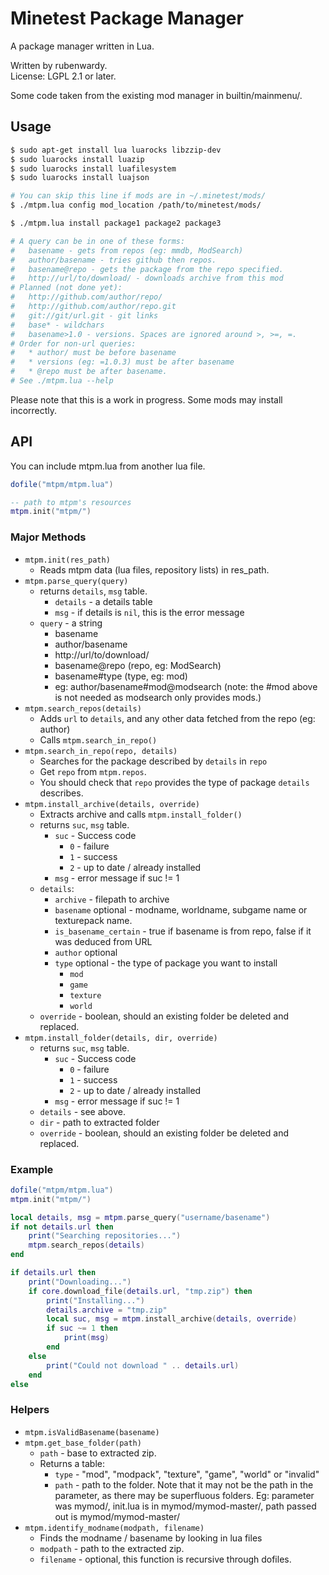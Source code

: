 # Minetest Package Manager

A package manager written in Lua.

Written by rubenwardy.  
License: LGPL 2.1 or later.

Some code taken from the existing mod manager in builtin/mainmenu/.

## Usage

```Bash
$ sudo apt-get install lua luarocks libzzip-dev
$ sudo luarocks install luazip
$ sudo luarocks install luafilesystem
$ sudo luarocks install luajson

# You can skip this line if mods are in ~/.minetest/mods/
$ ./mtpm.lua config mod_location /path/to/minetest/mods/

$ ./mtpm.lua install package1 package2 package3

# A query can be in one of these forms:
#	basename - gets from repos (eg: mmdb, ModSearch)
#	author/basename - tries github then repos.
#	basename@repo - gets the package from the repo specified.
#	http://url/to/download/ - downloads archive from this mod
# Planned (not done yet):
#	http://github.com/author/repo/
#	http://github.com/author/repo.git
#	git://git/url.git - git links
#	base* - wildchars
#	basename>1.0 - versions. Spaces are ignored around >, >=, =.
# Order for non-url queries:
# 	* author/ must be before basename
#	* versions (eg: =1.0.3) must be after basename
#	* @repo must be after basename.
# See ./mtpm.lua --help
```

Please note that this is a work in progress.
Some mods may install incorrectly.

## API

You can include mtpm.lua from another lua file.

```lua
dofile("mtpm/mtpm.lua")

-- path to mtpm's resources
mtpm.init("mtpm/")
```

### Major Methods

* `mtpm.init(res_path)`
	* Reads mtpm data (lua files, repository lists) in res_path.
* `mtpm.parse_query(query)`
	* returns `details`, `msg` table.
		* `details` - a details table
		* `msg` - if details is `nil`, this is the error message
	* `query` - a string
		* basename
		* author/basename
		* http://url/to/download/
		* basename@repo (repo, eg: ModSearch)
		* basename#type (type, eg: mod)
		* eg: author/basename#mod@modsearch
		   (note: the #mod above is not needed as modsearch only provides mods.)
* `mtpm.search_repos(details)`
	* Adds `url` to `details`, and any other data fetched from the repo (eg: author)
	* Calls `mtpm.search_in_repo()`
* `mtpm.search_in_repo(repo, details)`
	* Searches for the package described by `details` in `repo`
	* Get `repo` from `mtpm.repos`.
	* You should check that `repo` provides the type of package `details` describes.
* `mtpm.install_archive(details, override)`
	* Extracts archive and calls `mtpm.install_folder()`
	* returns `suc`, `msg` table.
		* `suc` - Success code
			* `0` - failure
			* `1` - success
			* `2` - up to date / already installed
		* `msg` - error message if suc != 1
	* `details`:
		* `archive` - filepath to archive
		* `basename` optional - modname, worldname, subgame name or texturepack name.
		* `is_basename_certain` - true if basename is from repo, false if it was deduced from URL
		* `author` optional
		* `type` optional - the type of package you want to install
			* `mod`
			* `game`
			* `texture`
			* `world`
	* `override` - boolean, should an existing folder be deleted and replaced.
* `mtpm.install_folder(details, dir, override)`
	* returns `suc`, `msg` table.
		* `suc` - Success code
			* `0` - failure
			* `1` - success
			* `2` - up to date / already installed
		* `msg` - error message if suc != 1
	* `details` - see above.
	* `dir` - path to extracted folder
	* `override` - boolean, should an existing folder be deleted and replaced.

### Example

```lua
dofile("mtpm/mtpm.lua")
mtpm.init("mtpm/")

local details, msg = mtpm.parse_query("username/basename")
if not details.url then
	print("Searching repositories...")
	mtpm.search_repos(details)
end

if details.url then
	print("Downloading...")
	if core.download_file(details.url, "tmp.zip") then
		print("Installing...")
		details.archive = "tmp.zip"
		local suc, msg = mtpm.install_archive(details, override)
		if suc ~= 1 then
			print(msg)
		end
	else
		print("Could not download " .. details.url)
	end
else
```

### Helpers

* `mtpm.isValidBasename(basename)`
* `mtpm.get_base_folder(path)`
	* `path` - base to extracted zip.
	* Returns a table:
		* `type` - "mod", "modpack", "texture", "game", "world" or "invalid"
		* `path` - path to the folder. Note that it may not be the path in the parameter,
		           as there may be superfluous folders.
		           Eg: parameter was mymod/, init.lua is in mymod/mymod-master/, path passed out is mymod/mymod-master/
* `mtpm.identify_modname(modpath, filename)`
	* Finds the modname / basename by looking in lua files
	* `modpath` - path to the extracted zip.
	* `filename` - optional, this function is recursive through dofiles.
